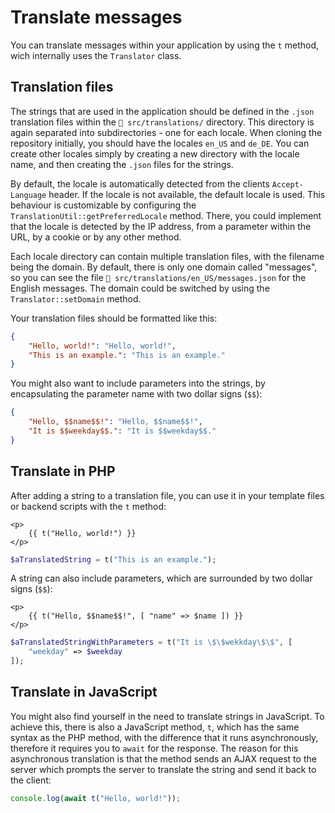 # Translate messages
You can translate messages within your application by using the `t` method, wich internally uses the `Translator` class.

## Translation files
The strings that are used in the application should be defined in the `.json` translation files within the `📁 src/translations/` directory. This directory is again separated into subdirectories - one for each locale. When cloning the repository initially, you should have the locales `en_US` and `de_DE`.
You can create other locales simply by creating a new directory with the locale name, and then creating the `.json` files for the strings.

By default, the locale is automatically detected from the clients `Accept-Language` header. If the locale is not available, the default locale is used.
This behaviour is customizable by configuring the `TranslationUtil::getPreferredLocale` method. There, you could implement that the locale is detected by the IP address, from a parameter within the URL, by a cookie or by any other method.

Each locale directory can contain multiple translation files, with the filename being the domain. By default, there is only one domain called "messages", so you can see the file `📄 src/translations/en_US/messages.json` for the English messages.
The domain could be switched by using the `Translator::setDomain` method.

Your translation files should be formatted like this:
```json
{
    "Hello, world!": "Hello, world!",
    "This is an example.": "This is an example."
}
```
You might also want to include parameters into the strings, by encapsulating the parameter name with two dollar signs (`$$`):
```json
{
    "Hello, $$name$$!": "Hello, $$name$$!",
    "It is $$weekday$$.": "It is $$weekday$$."
}
```

## Translate in PHP
After adding a string to a translation file, you can use it in your template files or backend scripts with the `t` method:
```bladehtml
<p>
    {{ t("Hello, world!") }}
</p>
```
```php
$aTranslatedString = t("This is an example.");
```

A string can also include parameters, which are surrounded by two dollar signs (`$$`):
```bladehtml
<p>
    {{ t("Hello, $$name$$!", [ "name" => $name ]) }}
</p>
```
```php
$aTranslatedStringWithParameters = t("It is \$\$wekkday\$\$", [
    "weekday" => $weekday
]);
```

## Translate in JavaScript
You might also find yourself in the need to translate strings in JavaScript. To achieve this, there is also a JavaScript method, `t`, which has the same syntax as the PHP method, with the difference that it runs asynchronously, therefore it requires you to `await` for the response.
The reason for this asynchronous translation is that the method sends an AJAX request to the server which prompts the server to translate the string and send it back to the client:
```js
console.log(await t("Hello, world!"));
```
